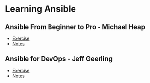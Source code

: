 # Learning Ansible

## Ansible From Beginner to Pro - Michael Heap
  - [Exercise](./b2pro)
  - [Notes](../../wiki/Ansible-From-Beginner-to-Pro)

## Ansible for DevOps - Jeff Geerling
  - [Exercise](./ansible4devops)
  - [Notes](../../wiki/Ansible-For-DevOps)

